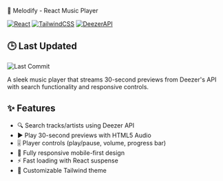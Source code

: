 🎵 Melodify - React Music Player

[![React](https://img.shields.io/badge/React-18.2-blue)](https://react.dev/)
[![TailwindCSS](https://img.shields.io/badge/TailwindCSS-3.3-purple)](https://tailwindcss.com/)
[![DeezerAPI](https://img.shields.io/badge/Deezer_API-1.0-green)](https://developers.deezer.com/)
## 🕒 Last Updated

![Last Commit](https://img.shields.io/github/last-commit/your-username/your-repo?style=flat-square&label=Last%20Commit&color=blue)

<!-- Replace 'your-username/your-repo' with your actual GitHub username and repository name -->

A sleek music player that streams 30-second previews from Deezer's API with search functionality and responsive controls.

<!--![App Screenshot](/screenshot.png)--> <!-- Add your screenshot path here -->

## ✨ Features

- 🔍 Search tracks/artists using Deezer API
- ▶️ Play 30-second previews with HTML5 Audio
- 🎚️ Player controls (play/pause, volume, progress bar)
- 📱 Fully responsive mobile-first design
- ⚡ Fast loading with React suspense
- 🎨 Customizable Tailwind theme
